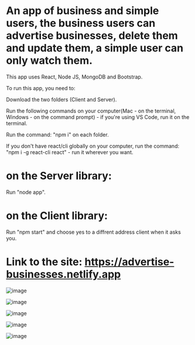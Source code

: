 # An app of business and simple users, the business users can advertise businesses, delete them and update them, a simple user can only watch them.

This app uses React, Node JS, MongoDB and Bootstrap.

To run this app, you need to:

Download the two folders (Client and Server).

Run the following commands on your computer(Mac - on the terminal, Windows - on the command prompt) - if you're using VS Code, run it on the terminal.

Run the command: "npm i" on each folder.

If you don't have react/cli globally on your computer, run the command: "npm i -g react-cli react" - run it wherever you want.

# on the Server library:
Run "node app".

# on the Client library:
Run "npm start" and choose yes to a diffrent address client when it asks you.

# Link to the site: https://advertise-businesses.netlify.app

![image](https://user-images.githubusercontent.com/88786771/143210144-90f36324-0f01-4a28-ae48-06eafb3d76e8.png)

![image](https://user-images.githubusercontent.com/88786771/143210326-9df284dc-e1d5-4392-a841-ad4ebdecd06d.png)

![image](https://user-images.githubusercontent.com/88786771/143210653-aab79331-848f-4c88-b9c7-c1982b5a0289.png)

![image](https://user-images.githubusercontent.com/88786771/143210760-00bca6b6-7d0e-4156-b468-8bc8be84265f.png)

![image](https://user-images.githubusercontent.com/88786771/143211302-f64eafb5-1ed1-4e12-9a3a-2a443e4a8f6e.png)


